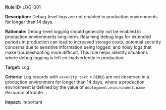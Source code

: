 **Rule ID:** LOG-001

**Description:** Debug-level logs are not enabled in production environments for longer than 14 days.

**Rationale:** Debug-level logging should generally not be enabled in production environments long-term. Retaining debug logs for extended periods in production can lead to increased storage costs, potential security concerns due to sensitive information being logged, and noisy logs that make troubleshooting more difficult. This rule helps identify situations where debug logging is left on inadvertently in production.

**Target:** Log

**Criteria:** Log records with `severity.text` \= `DEBUG` are not observed in a production environment for longer than 14 days, where a production environment is defined by the value of `deployment.environment.name` _Resource_ attribute.

**Impact:** Important
